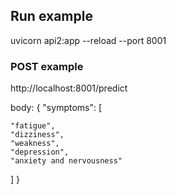 ## Run example
uvicorn api2:app --reload --port 8001

### POST example

http://localhost:8001/predict

body:
{
  "symptoms": [

    "fatigue",
    "dizziness",
    "weakness",
    "depression",
    "anxiety and nervousness"
  ]
}
